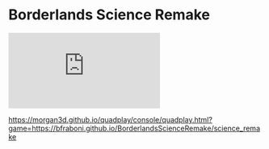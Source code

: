 # Borderlands Science Remake

![Click to play](https://morgan3d.github.io/quadplay/console/quadplay.html?game=https://bfraboni.github.io/BorderlandsScienceRemake/science_remake)

https://morgan3d.github.io/quadplay/console/quadplay.html?game=https://bfraboni.github.io/BorderlandsScienceRemake/science_remake
